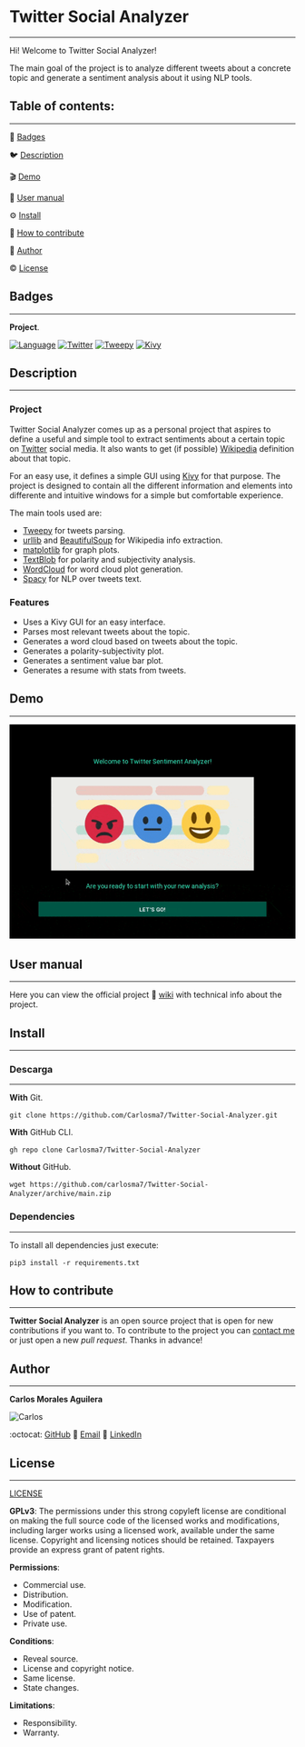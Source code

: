 
# Twitter Social Analyzer
---

Hi! Welcome to Twitter Social Analyzer!

The main goal of the project is to analyze different tweets about a concrete topic and generate a sentiment analysis about it using NLP tools.

## Table of contents:
---

:medal_sports: [Badges](#badges)

:bird: [Description](#description)

:clapper: [Demo](#demo)

:notebook_with_decorative_cover: [User manual](#user-manual)

:gear: [Install](#install)

:couple: [How to contribute](#how-to-contribute)

:man: [Author](#author)

:copyright: [License](#license)

## Badges
---
**Project**.

[![Language](https://img.shields.io/badge/Language-Python-red.svg)](https://www.python.org/)  [![Twitter](https://img.shields.io/badge/API-Twitter-cyan.svg)](https://twitter.com) [![Tweepy](https://img.shields.io/badge/Framework-Tweepy-cyan.svg)](https://www.tweepy.org/) [![Kivy](https://img.shields.io/badge/GUI-Kivy-black.svg)](https://kivy.org/#home) 

## Description
---

### Project

Twitter Social Analyzer comes up as a personal project that aspires to define a useful and simple tool to extract sentiments about a certain topic on [Twitter](https://twitter.com) social media. It also wants to get (if possible) [Wikipedia](https://es.wikipedia.org) definition about that topic.

For an easy use, it defines a simple GUI using [Kivy](https://kivy.org/#home) for that purpose. The project is designed to contain all the different information and elements into differente and intuitive windows for a simple but comfortable experience.

The main tools used are:
- [Tweepy](https://www.tweepy.org/) for tweets parsing.
- [urllib](https://docs.python.org/3/library/urllib.html) and [BeautifulSoup](https://www.crummy.com/software/BeautifulSoup/bs4/doc/) for Wikipedia info extraction.
- [matplotlib](https://matplotlib.org/) for graph plots.
- [TextBlob](https://textblob.readthedocs.io/en/dev/) for polarity and subjectivity analysis.
- [WordCloud](https://pypi.org/project/wordcloud/) for word cloud plot generation.
- [Spacy](https://spacy.io/) for NLP over tweets text.

### Features

-   Uses a Kivy GUI for an easy interface.
-   Parses most relevant tweets about the topic.
-   Generates a word cloud based on tweets about the topic.
-   Generates a polarity-subjectivity plot.
-   Generates a sentiment value bar plot.
-   Generates a resume with stats from tweets.

## Demo
---

<p align="center"><img src="https://raw.githubusercontent.com/Carlosma7/Twitter-Social-Analyzer/master/img/twitter.gif"/></p>

## User manual
---

Here you can view the official project :notebook_with_decorative_cover: [wiki](https://github.com/Carlosma7/Twitter-Social-Analyzer/wiki) with technical info about the project.
 	
## Install
---

### Descarga
---

**With** Git.

```shell
git clone https://github.com/Carlosma7/Twitter-Social-Analyzer.git
```

**With** GitHub CLI.

```shell
gh repo clone Carlosma7/Twitter-Social-Analyzer
```

**Without** GitHub.

```shell
wget https://github.com/carlosma7/Twitter-Social-Analyzer/archive/main.zip
```

### Dependencies
---

To install all dependencies just execute:

```shell
pip3 install -r requirements.txt
```

## How to contribute
---
**Twitter Social Analyzer** is an open source project that is open for new contributions if you want to. To contribute to the project you can [contact me](#author) or just open a new *pull request*. Thanks in advance!

## Author
---

**Carlos Morales Aguilera**

![Carlos](https://avatars.githubusercontent.com/u/14914668?v=4)

:octocat: [GitHub](https://github.com/Carlosma7)
:email: [Email](carlos7ma@gmail.com)
:busts_in_silhouette: [LinkedIn](https://www.linkedin.com/in/carlos-morales-aguilera/)

## License 
---
[LICENSE](https://github.com/Carlosma7/Twitter-Social-Analyzer/blob/main/LICENSE)

**GPLv3**: The permissions under this strong copyleft license are conditional on making the full source code of the licensed works and modifications, including larger works using a licensed work, available under the same license. Copyright and licensing notices should be retained. Taxpayers provide an express grant of patent rights.

**Permissions**:

* Commercial use.
* Distribution.
* Modification.
* Use of patent.
* Private use.

**Conditions**:

* Reveal source.
* License and copyright notice.
* Same license.
* State changes.

**Limitations**:

* Responsibility.
* Warranty.
